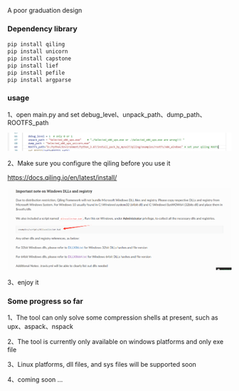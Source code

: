 A poor graduation design 

### Dependency library

```
pip install qiling
pip install unicorn
pip install capstone
pip install lief
pip install pefile
pip install argparse
```

### usage

1、open main.py and set debug_level、unpack_path、dump_path、ROOTFS_path

![image-20240422182014916](image/image-20240422182014916.png)

2、Make sure you configure the qiling before you use it

https://docs.qiling.io/en/latest/install/

![image-20240422182213397](image/image-20240422182213397.png)

3、enjoy it

### Some progress so far

1、The tool can only solve some compression shells at present, such as upx、aspack、nspack

2、The tool is currently only available on windows platforms and only exe file

3、Linux platforms, dll files, and sys files will be supported soon

4、coming soon ...

